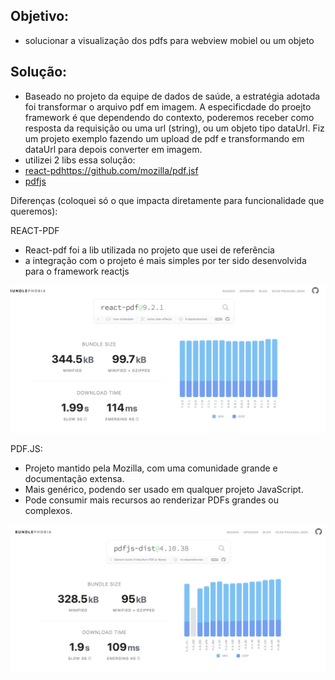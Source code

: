 ## Objetivo: 
- solucionar a visualização dos pdfs para webview mobiel ou um objeto

## Solução:
- Baseado no projeto da equipe de dados de saúde, a estratégia adotada foi transformar o arquivo pdf em imagem. A especificdade do proejto framework é que dependendo do contexto, poderemos receber como resposta da requisição ou uma url (string),
ou um objeto tipo dataUrl. Fiz um projeto exemplo fazendo um upload de pdf e transformando em dataUrl para depois converter em imagem.
- utilizei 2 libs essa solução:
 - [react-pdhttps://github.com/mozilla/pdf.jsf](https://github.com/wojtekmaj/react-pdf#readme)
 - [pdfjs](https://github.com/mozilla/pdf.js)

Diferenças (coloquei só o que impacta diretamente para funcionalidade que queremos): 

REACT-PDF
- React-pdf foi a lib utilizada no projeto que usei de referência
- a integração com o projeto é mais simples por ter sido desenvolvida para o framework reactjs

![](./src/assets/react-pdf.png)

  
PDF.JS:
- Projeto mantido pela Mozilla, com uma comunidade grande e documentação extensa.
- Mais genérico, podendo ser usado em qualquer projeto JavaScript.
- Pode consumir mais recursos ao renderizar PDFs grandes ou complexos.

![](./src/assets/pdfjs.png)



